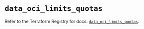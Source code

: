 # `data_oci_limits_quotas`

Refer to the Terraform Registry for docs: [`data_oci_limits_quotas`](https://registry.terraform.io/providers/oracle/oci/7.19.0/docs/data-sources/limits_quotas).
